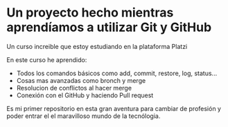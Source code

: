 # Un proyecto hecho mientras aprendíamos a utilizar Git y GitHub
Un curso increible que estoy estudiando en la plataforma Platzi

En este curso he aprendido:
* Todos los comandos básicos como add, commit, restore, log, status...
* Cosas mas avanzadas como bronch y merge
* Resolucion de conflictos al hacer merge 
* Conexión con el GitHub y haciendo Pull request 

Es mi primer repositorio en esta gran aventura para cambiar de profesión y poder entrar el el maravilloso mundo de la tecnólogia.
